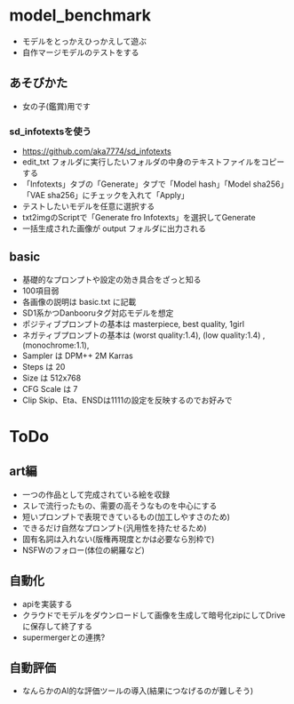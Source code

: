 # model_benchmark

- モデルをとっかえひっかえして遊ぶ
- 自作マージモデルのテストをする

## あそびかた

- 女の子(鑑賞)用です

### sd_infotextsを使う

- https://github.com/aka7774/sd_infotexts
- edit_txt フォルダに実行したいフォルダの中身のテキストファイルをコピーする
- 「Infotexts」タブの「Generate」タブで「Model hash」「Model sha256」「VAE sha256」にチェックを入れて「Apply」
- テストしたいモデルを任意に選択する
- txt2imgのScriptで「Generate fro Infotexts」を選択してGenerate
- 一括生成された画像が output フォルダに出力される

## basic

- 基礎的なプロンプトや設定の効き具合をざっと知る
- 100項目弱
- 各画像の説明は basic.txt に記載
- SD1系かつDanbooruタグ対応モデルを想定
- ポジティブプロンプトの基本は masterpiece, best quality, 1girl
- ネガティブプロンプトの基本は (worst quality:1.4), (low quality:1.4) , (monochrome:1.1),
- Sampler は DPM++ 2M Karras
- Steps は 20
- Size は 512x768
- CFG Scale は 7
- Clip Skip、Eta、ENSDは1111の設定を反映するのでお好みで

# ToDo

## art編

- 一つの作品として完成されている絵を収録
- スレで流行ったもの、需要の高そうなものを中心にする
- 短いプロンプトで表現できているもの(加工しやすさのため)
- できるだけ自然なプロンプト(汎用性を持たせるため)
- 固有名詞は入れない(版権再現度とかは必要なら別枠で)
- NSFWのフォロー(体位の網羅など)

## 自動化

- apiを実装する
- クラウドでモデルをダウンロードして画像を生成して暗号化zipにしてDriveに保存して終了する
- supermergerとの連携?

## 自動評価

- なんらかのAI的な評価ツールの導入(結果につなげるのが難しそう)
